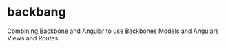 backbang
========

Combining Backbone and Angular to use Backbones Models and Angulars Views and Routes
